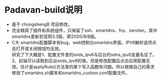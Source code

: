 # Padavan-build说明  
- 基于 chongshengB 项目修改。  
- 完全精简了插件和系统组件，只保留了ssh、smartdns、frp、zerotier。其中smartdns更新到官网3.3版，即2020/9/8版。  
- C大 smartdns配置脚本有bug，web控制台smartdns界面，IPV6解析选项点击打开或关闭按钮均无效。  
研究了下大概是1、配置文件里的snds_ipv6与后台的sdns_ipv6变量名反了。2、前端可以读取到后台snds_ipv6的值，但是修改配置后点击应用配置无效。估计是applyRule()方法里的某个写入函数有问题。所以根据自己的需求修改了smartdns.sh脚本和smartdns_custom.conf配置文件。
